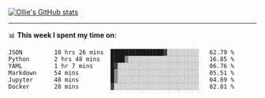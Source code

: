 <!--
**icedpanda/icedpanda** is a ✨ _special_ ✨ repository because its `README.md` (this file) appears on your GitHub profile.

Here are some ideas to get you started:

- 🔭 I’m currently working on ...
- 🌱 I’m currently learning ...
- 👯 I’m looking to collaborate on ...
- 🤔 I’m looking for help with ...
- 💬 Ask me about ...
- 📫 How to reach me: ...
- 😄 Pronouns: ...
- ⚡ Fun fact: ...
-->
[![Ollie's GitHub stats](https://github-readme-stats-icedpanda.vercel.app/api?username=icedpanda&count_private=true&show_icons=true)](https://github.com/icedpanda)

---
📊 **This week I spent my time on:**
<!--START_SECTION:waka-->

```text
JSON         10 hrs 26 mins  ███████████████▓░░░░░░░░░   62.79 %
Python       2 hrs 48 mins   ████▒░░░░░░░░░░░░░░░░░░░░   16.85 %
YAML         1 hr 7 mins     █▓░░░░░░░░░░░░░░░░░░░░░░░   06.76 %
Markdown     54 mins         █▒░░░░░░░░░░░░░░░░░░░░░░░   05.51 %
Jupyter      48 mins         █▒░░░░░░░░░░░░░░░░░░░░░░░   04.89 %
Docker       28 mins         ▓░░░░░░░░░░░░░░░░░░░░░░░░   02.81 %
```

<!--END_SECTION:waka-->
